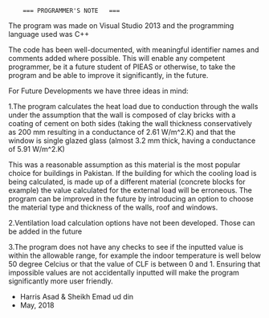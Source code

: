 		===	PROGRAMMER'S NOTE 	===

The program was made on Visual Studio 2013 and the programming language
used was C++

The code has been well-documented, with meaningful identifier names and 
comments added where possible. This will enable any competent programmer,
be it a future student of PIEAS or otherwise, to take the program and be
able to improve it significantly, in the future.

For Future Developments we have three ideas in mind:

1.The program calculates the heat load due to conduction through the walls
under the assumption that the wall is composed of clay bricks with a
coating of cement on both sides (taking the wall thickness conservatively
as 200 mm resulting in a conductance of 2.61 W/m^2.K) and that the window
is single glazed glass (almost 3.2 mm thick, having a conductance of
5.91 W/m^2.K)

This was a reasonable assumption as this material is the
most popular choice for buildings in Pakistan. If the building for which
the cooling load is being calculated, is made up of a different material
(concrete blocks for example) the value calculated for the external load
will be erroneous. The program can be improved in the future by
introducing an option to choose the material type and thickness of the
walls, roof and windows.

2.Ventilation load calculation options have not been developed. Those can
be added in the future

3.The program does not have any checks to see if the inputted value is
within the allowable range, for example the indoor temperature is well
below 50 degree Celcius or that the value of CLF is between 0 and 1.
Ensuring that impossible values are not accidentally inputted will make
the program significantly more user friendly.


- Harris Asad & Sheikh Emad ud din
- May, 2018
